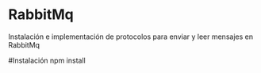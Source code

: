 # RabbitMq
Instalación e implementación de protocolos para enviar y leer mensajes en RabbitMq 

#Instalación
npm install
